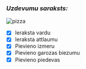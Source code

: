### *Uzdevumu saraksts:*
![pizza](https://encrypted-tbn0.gstatic.com/images?q=tbn:ANd9GcRWVMKxTvaN_gj3m2X2YF7QHOFAJm13dd38lg&usqp=CAU)
- [x] Ieraksta vardu
- [x] Ieraksta attlaumu
- [x] Pievieno izmeru
- [x] Pievieno garozas biezumu 
- [x] Pievieno piedevas
